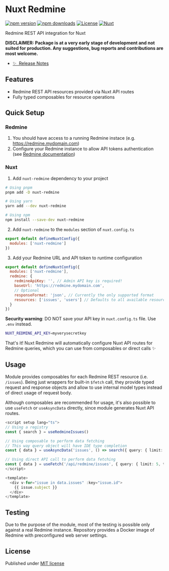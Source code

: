 # Nuxt Redmine

[![npm version][npm-version-src]][npm-version-href]
[![npm downloads][npm-downloads-src]][npm-downloads-href]
[![License][license-src]][license-href]
[![Nuxt][nuxt-src]][nuxt-href]

Redmine REST API integration for Nuxt

**DISCLAIMER: Package is at a very early stage of development and not suited for production. Any suggestions, bug reports and contributions are most welcome.**

- [✨ &nbsp;Release Notes](/CHANGELOG.md)
    <!-- - [🏀 Online playground](https://stackblitz.com/github/your-org/nuxt-redmine?file=playground%2Fapp.vue) -->
  <!-- - [📖 &nbsp;Documentation](/docs) -->

## Features

<!-- Highlight some of the features your module provide here -->

- Redmine REST API resources provided via Nuxt API routes
- Fully typed composables for resource operations

## Quick Setup

### Redmine

1. You should have access to a running Redmine instace (e.g. https://redmine.mydomain.com)
2. Configure your Redmine instance to allow API tokens authentication (see [Redmine documentation](https://www.redmine.org/projects/redmine/wiki/Rest_api#Authentication))

### Nuxt

1. Add `nuxt-redmine` dependency to your project

```bash
# Using pnpm
pnpm add -D nuxt-redmine

# Using yarn
yarn add --dev nuxt-redmine

# Using npm
npm install --save-dev nuxt-redmine
```

2. Add `nuxt-redmine` to the `modules` section of `nuxt.config.ts`

```js
export default defineNuxtConfig({
  modules: ['nuxt-redmine']
})
```

3. Add your Redmine URL and API token to runtime configuration

```js
export default defineNuxtConfig({
  modules: ['nuxt-redmine'],
  redmine: {
    redmineApiKey: '', // Admin API key is required!
    baseUrl: 'https://redmine.mydomain.com',
    // Optional
    responseFormat: 'json', // Currently the only supported format
    resources: ['issues', 'users'] // Defaults to all available resources
  }
})
```

**Security warning**: DO NOT save your API key in `nuxt.config.ts` file. Use `.env` instead.

```sh
NUXT_REDMINE_API_KEY=myverysecretkey
```

That's it! Nuxt Redmine will automatically configure Nuxt API routes for Redmine queries, which you can use from composables or direct calls ✨

## Usage

Module provides composables for each Redmine REST resource (i.e. `/issues`). Being just wrappers for built-in `$fetch` call, they provide typed request and response objects and allow to use internal model types instead of direct usage of request body.

Although composables are recommended for usage, it's also possible to use `useFetch` or `useAsyncData` directly, since module generates Nuxt API routes.

```ts
<script setup lang="ts">
// Using a registry
const { search } = useRedmineIssues()

// Using composable to perform data fetching
// This way query object will have IDE type completion
const { data } = useAsyncData('issues', () => search({ query: { limit: 5, tracker_id: 2 } }))

// Using direct API call to perform data fetching
const { data } = useFetch('/api/redmine/issues', { query: { limit: 5, tracker_id: 2 } })
</script>

<template>
  <div v-for="issue in data.issues" :key="issue.id">
    {{ issue.subject }}
  </div>
</template>
```

## Testing

Due to the purpose of the module, most of the testing is possible only against a real Redmine instance. Repository provides a Docker image of Redmine with preconfigured web server settings.

## License

Published under [MIT license](LICENSE)

<!-- Badges -->

[npm-version-src]: https://img.shields.io/npm/v/nuxt-redmine/latest.svg?style=flat&colorA=18181B&colorB=28CF8D
[npm-version-href]: https://npmjs.com/package/nuxt-redmine
[npm-downloads-src]: https://img.shields.io/npm/dm/nuxt-redmine.svg?style=flat&colorA=18181B&colorB=28CF8D
[npm-downloads-href]: https://npmjs.com/package/nuxt-redmine
[license-src]: https://img.shields.io/npm/l/nuxt-redmine.svg?style=flat&colorA=18181B&colorB=28CF8D
[license-href]: https://npmjs.com/package/nuxt-redmine
[nuxt-src]: https://img.shields.io/badge/Nuxt-18181B?logo=nuxt.js
[nuxt-href]: https://nuxt.com
